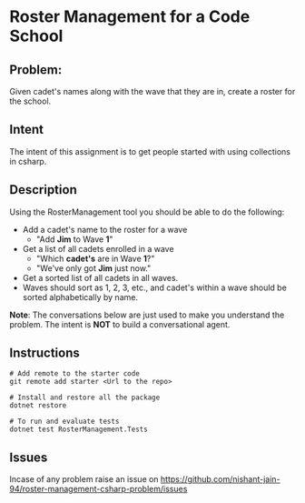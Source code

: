 # Roster Management for a Code School

## Problem: 

Given cadet's names along with the wave that they are in, create a roster for the school.

## Intent

The intent of this assignment is to get people started with using collections in csharp.

## Description
Using the RosterManagement tool you should be able to do the following:
- Add a cadet's name to the roster for a wave
  - "Add **Jim** to Wave **1**"
- Get a list of all cadets enrolled in a wave
  - "Which **cadet's** are in Wave **1**?" 
  - "We've only got **Jim** just now."
- Get a sorted list of all cadets in all waves. 
- Waves should sort as 1, 2, 3, etc., and cadet's within a wave should be sorted alphabetically by name.


**Note**: The conversations below are just used to make you understand the problem. The intent is **NOT** to build a conversational agent.

## Instructions

```
# Add remote to the starter code
git remote add starter <Url to the repo>

# Install and restore all the package
dotnet restore

# To run and evaluate tests
dotnet test RosterManagement.Tests
```

## Issues

Incase of any problem raise an issue on https://github.com/nishant-jain-94/roster-management-csharp-problem/issues